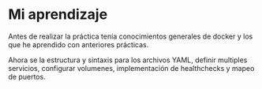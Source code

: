 # Mi aprendizaje 

Antes de realizar la práctica tenía conocimientos generales de docker y los que he aprendido con anteriores prácticas. 

Ahora se la estructura y sintaxis para los archivos YAML, definir multiples servicios, configurar volumenes, implementación de healthchecks y mapeo de puertos. 
